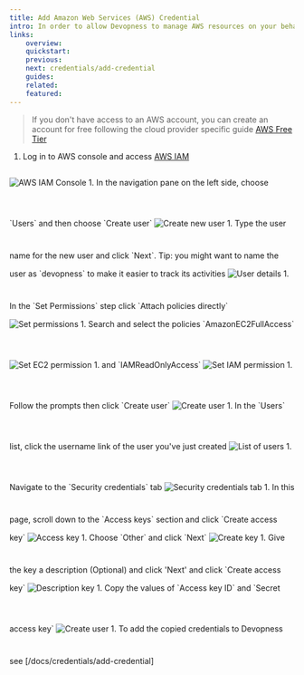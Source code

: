 ```yaml
---
title: Add Amazon Web Services (AWS) Credential
intro: In order to allow Devopness to manage AWS resources on your behalf, IAM user security credentials have to be provided.
links:
    overview:
    quickstart:
    previous:
    next: credentials/add-credential
    guides:
    related:
    featured:
---
```


> If you don't have access to an AWS account, you can create an account for free following the cloud provider specific guide [AWS Free Tier](https://aws.amazon.com/free/)

1. Log in to AWS console and access [AWS IAM](https://console.aws.amazon.com/iam/)
<img src="/img/aws-credential-screenshots/step-3.png" alt="AWS IAM Console" style="margin-top: 15px; margin-bottom: 40px;" />
1. In the navigation pane on the left side, choose `Users` and then choose `Create user`
<img src="/img/aws-credential-screenshots/step-4.png" alt="Create new user" style="margin-top: 15px; margin-bottom: 40px;" />
1. Type the user name for the new user and click `Next`. Tip: you might want to name the user as `devopness` to make it easier to track its activities
<img src="/img/aws-credential-screenshots/step-5.png" alt="User details" style="margin-top: 15px; margin-bottom: 40px;" />
1. In the `Set Permissions` step click `Attach policies directly`
<img src="/img/aws-credential-screenshots/step-6.png" alt="Set permissions" style="margin-top: 15px; margin-bottom: 40px;" />
1. Search and select the policies `AmazonEC2FullAccess`
<img src="/img/aws-credential-screenshots/step-7.png" alt="Set EC2 permission" style="margin-top: 15px; margin-bottom: 40px;" />
1. and `IAMReadOnlyAccess`
<img src="/img/aws-credential-screenshots/step-8.png" alt="Set IAM permission" style="margin-top: 15px; margin-bottom: 40px;" />
1. Follow the prompts then click `Create user`
<img src="/img/aws-credential-screenshots/step-9.png" alt="Create user" style="margin-top: 15px; margin-bottom: 40px;" />
1. In the `Users` list, click the username link of the user you've just created
<img src="/img/aws-credential-screenshots/step-10.png" alt="List of users" style="margin-top: 15px; margin-bottom: 40px;" />
1. Navigate to the `Security credentials` tab
<img src="/img/aws-credential-screenshots/step-11.png" alt="Security credentials tab" style="margin-top: 15px; margin-bottom: 40px;" />
1. In this page, scroll down to the `Access keys` section and click `Create access key`
<img src="/img/aws-credential-screenshots/step-12.png" alt="Access key" style="margin-top: 15px; margin-bottom: 40px;" />
1. Choose `Other` and click `Next`
<img src="/img/aws-credential-screenshots/step-13.png" alt="Create key" style="margin-top: 15px; margin-bottom: 40px;" />
1. Give the key a description (Optional) and click 'Next' and click `Create access key`
<img src="/img/aws-credential-screenshots/step-14.png" alt="Description key" style="margin-top: 15px; margin-bottom: 40px;" />
1. Copy the values of `Access key ID` and `Secret access key`
<img src="/img/aws-credential-screenshots/step-15.png" alt="Create user" style="margin-top: 15px; margin-bottom: 40px;" />
1. To add the copied credentials to Devopness see [/docs/credentials/add-credential]
